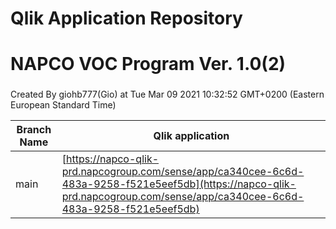 # Qlik Application Repository 
# NAPCO VOC Program Ver. 1.0(2)
### 
Created By giohb777(Gio) at Tue Mar 09 2021 10:32:52 GMT+0200 (Eastern European Standard Time)

Branch Name|Qlik application
---|---
main|[https://napco-qlik-prd.napcogroup.com/sense/app/ca340cee-6c6d-483a-9258-f521e5eef5db](https://napco-qlik-prd.napcogroup.com/sense/app/ca340cee-6c6d-483a-9258-f521e5eef5db)